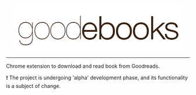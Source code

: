<p align="center"><img src="./.readme/goodebooks.png" /></p>

---

Chrome extension to download and read book from Goodreads.

:exclamation: The project is undergoing 'alpha' development phase, and its functionality is a subject of change.
